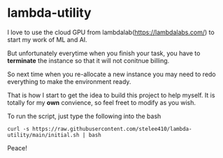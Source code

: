 # lambda-utility

  

I love to use the cloud GPU from lambdalab(https://lambdalabs.com/) to start my work of ML and AI.

But unfortunately everytime when you finish your task, you have to **terminate** the instance so that it will not conitnue billing.

  

So next time when you re-allocate a new instance you may need to redo everything to make the environment ready.

  

That is how I start to get the idea to build this project to help myself. It is totally for my **own** convience, so feel freet to modify as you wish.

  

To run the script, just type the following into the bash

  

    curl -s https://raw.githubusercontent.com/stelee410/lambda-utility/main/initial.sh | bash



  

Peace!